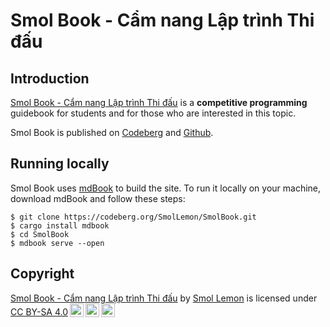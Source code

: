 # Smol Book - Cẩm nang Lập trình Thi đấu

## Introduction

[Smol Book - Cẩm nang Lập trình Thi đấu](https://smollemon.github.io/SmolBook/) is a **competitive programming** guidebook for students and for those who are interested in this topic.

Smol Book is published on [Codeberg](https://smollemon.codeberg.page/SmolBook/) and [Github](https://smollemon.github.io/SmolBook/).

## Running locally

Smol Book uses [mdBook](https://rust-lang.github.io/mdBook/) to build the site. To run it locally on your machine, download mdBook and follow these steps:

```shell
$ git clone https://codeberg.org/SmolLemon/SmolBook.git
$ cargo install mdbook
$ cd SmolBook 
$ mdbook serve --open
```

## Copyright

<p xmlns:cc="http://creativecommons.org/ns#" xmlns:dct="http://purl.org/dc/terms/"><a property="dct:title" rel="cc:attributionURL" href="https://smollemon.github.io/SmolBook/">Smol Book - Cẩm nang Lập trình Thi đấu</a> by <a rel="cc:attributionURL dct:creator" property="cc:attributionName" href="https://github.com/SmolLemon/">Smol Lemon</a> is licensed under <a href="https://creativecommons.org/licenses/by-sa/4.0/?ref=chooser-v1" target="_blank" rel="license noopener noreferrer" style="display:inline-block;">CC BY-SA 4.0<img style="height:22px!important;margin-left:3px;vertical-align:text-bottom;" src="https://mirrors.creativecommons.org/presskit/icons/cc.svg?ref=chooser-v1" alt=""><img style="height:22px!important;margin-left:3px;vertical-align:text-bottom;" src="https://mirrors.creativecommons.org/presskit/icons/by.svg?ref=chooser-v1" alt=""><img style="height:22px!important;margin-left:3px;vertical-align:text-bottom;" src="https://mirrors.creativecommons.org/presskit/icons/sa.svg?ref=chooser-v1" alt=""></a></p> 
